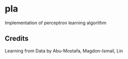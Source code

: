 # pla
Implementation of perceptron learning algorithm

## Credits
Learning from Data by Abu-Mostafa, Magdon-Ismail, Lin
